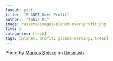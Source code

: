 ```yaml
---
layout: post
title:  "PLANET Over Profit"
author:  "Tahir R."
image: /assets/images/planet-over-profit.png
time: 1
categories: [tech]
tags: [planet, profit, global-warming, trees]
---
```


Photo by [Markus Spiske](https://unsplash.com/@markusspiske?utm_source=unsplash&utm_medium=referral&utm_content=creditCopyText) on [Unsplash](https://unsplash.com/t/current-events?utm_source=unsplash&utm_medium=referral&utm_content=creditCopyText)